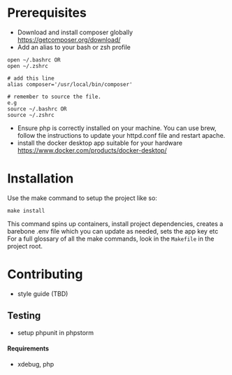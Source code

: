 # Prerequisites
- Download and install composer globally https://getcomposer.org/download/
- Add an alias to your bash or zsh profile

```angular2html
open ~/.bashrc OR
open ~/.zshrc

# add this line
alias composer='/usr/local/bin/composer'

# remember to source the file.
e.g
source ~/.bashrc OR
source ~/.zshrc
```

- Ensure php is correctly installed on your machine. You can use brew, follow the instructions to update your httpd.conf file and restart apache.
- install the docker desktop app suitable for your hardware https://www.docker.com/products/docker-desktop/

# Installation

Use the make command to setup the project like so:

```angular2html
make install
```

This command spins up containers, install project dependencies, creates a barebone  .env file which you can update as needed, sets the app key etc
For a full glossary of all the make commands, look in the `Makefile` in the project root.

# Contributing
- style guide (TBD)

## Testing
- setup phpunit in phpstorm

#### Requirements
- xdebug, php



